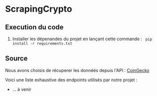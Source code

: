 # ScrapingCrypto

## Execution du code 

1. Installer les dépenandes du projet en lançant cette commande : 
``` pip install -r requirements.txt```

## Source

Nous avons choisis de récuperer les donnéés depuis l'API : [CoinGecko](https://www.coingecko.com/en/api)

Voici une liste exhaustive des endpoints utilisés par notre projet :

-  ... à venir